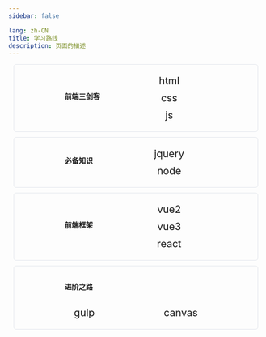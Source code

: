 ```yaml
---
sidebar: false

lang: zh-CN
title: 学习路线
description: 页面的描述
---
```


<div class="module">
  <h4>前端三剑客</h4>
  <div class="item_wrap">
    <RouterLink class="RouterLink" to="/doc/basics/html/html/">html</RouterLink>
    <RouterLink class="RouterLink" to="/doc/basics/css/css/">css</RouterLink>
    <RouterLink class="RouterLink" to="/doc/basics/js/js/">js</RouterLink>
  </div>
</div>

<div class="module">
  <h4>必备知识</h4>
  <div class="item_wrap">
    <RouterLink class="RouterLink" to="/doc/necessary/jquery/jq/">jquery</RouterLink>
    <RouterLink class="RouterLink" to="/doc/necessary/node/node/">node</RouterLink>
  </div>
</div>

<div class="module">
  <h4>前端框架</h4>
  <div class="item_wrap">
    <RouterLink class="RouterLink" to="/doc/frame/vue2/vue/">vue2</RouterLink>
    <RouterLink class="RouterLink" to="/doc/frame/vue3/vue/">vue3</RouterLink>
    <RouterLink class="RouterLink" to="/doc/frame/react/">react</RouterLink>
  </div>
</div>

<div class="new_module">
  <h4>进阶之路</h4>
  <div class="item_wrap">
    <RouterLink class="RouterLink" to="/doc/advanced/gulp/gulp/">gulp</RouterLink>
    <RouterLink class="RouterLink" to="/doc/advanced/canvas/canvas/">canvas</RouterLink>
    <!-- <RouterLink class="RouterLink" to="/doc/weixin/">sass</RouterLink>
    <a class="RouterLink" href="https://uniapp.dcloud.io/collocation/pages.html" target="_black">uniapp</a>
    <RouterLink class="RouterLink" to="/doc/typescript/">typescript</RouterLink>
    <RouterLink class="RouterLink" to="/doc/webpack/">webpack</RouterLink>
    <RouterLink class="RouterLink" to="/doc/vite/">vite</RouterLink>
    <a class="RouterLink" href="https://developers.weixin.qq.com/miniprogram/dev/framework/" target="_black">微信小程序</a>
    <RouterLink class="RouterLink" to="/doc/git/">版本管理</RouterLink>
    <RouterLink class="RouterLink" to="/doc/weixin/">模块化开发</RouterLink> -->
  </div>
</div>



<style lang="scss" scoped>
.module {
  display: flex;
  flex-wrap: wrap;
  justify-content: space-between;
  align-items: center;
  padding: 10px 100px 20px 100px;
  margin: 10px;
  border: 1px solid #e4e7ed;
  border-radius: 5px;
  background-color: var(--c-bg);
  transition: .3s;

  &:hover {
    overflow: hidden;
    transition: .3s;
    box-shadow: 0px 0px 20px var(--index-bg);
  }

  h4 {
    text-align: center;
  }

  .item_wrap {
    min-width: 150px;
    display: flex;
    flex-direction: column;
    font-size: 20px;
    text-align: center;

    .RouterLink {
      display: block;
      margin-top: 10px;
      text-align: center;
    }
  }
}

.new_module {
  padding: 10px 0 20px;
  margin: 10px;
  border: 1px solid #e4e7ed;
  border-radius: 5px;
  background-color: var(--c-bg);
  transition: .3s;

  &:hover {
    overflow: hidden;
    transition: .3s;
    box-shadow: 0px 0px 20px var(--index-bg);
  }

  h4 {
    padding: 20px 0;
    margin: 0 100px;
    text-align: left;
  }

  .item_wrap {
    padding: 0 50px;
    display: flex;
    flex-wrap: wrap;
    font-size: 20px;
    justify-content: space-around;

    .RouterLink {
      padding: 0 15px;
      display: block;
      margin-top: 10px;
    }
  }
}
</style>
